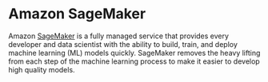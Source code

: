 # Amazon SageMaker

Amazon [SageMaker](https://aws.amazon.com/sagemaker/) is a fully managed service that provides every developer and data
scientist with the ability to build, train, and deploy machine learning (ML) models quickly. SageMaker removes the heavy
lifting from each step of the machine learning process to make it easier to develop high quality models.